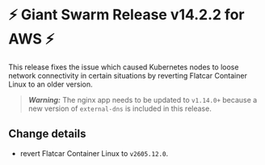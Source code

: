 # :zap: Giant Swarm Release v14.2.2 for AWS :zap:

This release fixes the issue which caused Kubernetes nodes to loose network connectivity in certain situations by reverting Flatcar Container Linux to an older version.

> **_Warning:_** The nginx app needs to be updated to `v1.14.0+` because a new version of `external-dns` is included in this release.

## Change details

- revert Flatcar Container Linux to `v2605.12.0`.
